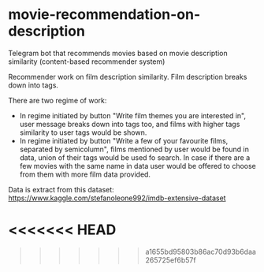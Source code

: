 # movie-recommendation-on-description
Telegram bot that recommends movies based on movie description similarity (content-based recommender system)



Recommender work on film description similarity. Film description breaks down into tags.

There are two regime of work:
- In regime initiated by button "Write film themes you are interested in", user message breaks down into tags too, 
and films with higher tags similarity to user tags would be shown.
- In regime initiated by button "Write a few of your favourite films, separated by semicolumn", films mentioned by user
would be found in data, union of their tags would be used fo search. In case if there are a few movies with the same name in data 
user would be offered to choose from them with more film data provided.

Data is extract from this dataset: https://www.kaggle.com/stefanoleone992/imdb-extensive-dataset



<<<<<<< HEAD
=======


>>>>>>> a1655bd95803b86ac70d93b6daa265725ef6b57f
